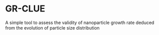 # GR-CLUE
A simple tool to assess the validity of nanoparticle growth rate deduced from the evolution of particle size distribution
